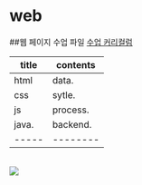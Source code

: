 # web
##웹 페이지 수업 파일
<a href="https://docs.google.com/spreadsheets/d/1HG_dOJp-P5N16dK5TnKN7ECE8K1BvNeQz3_8bXNce9w/edit#gid=89749885">수업 커리컬럼</a><br>

| title | contents |
| ----- | -------- |
| html  | data.    |
|css    |sytle.    |
|js     |process.  |
|java.  |backend.  |
| ----- | -------- |

<br>
<img src="https://event.multicampus.com/backend/images/promotion/PR010149/pc/visual-06.png">
